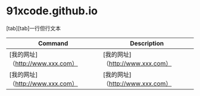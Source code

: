 # 91xcode.github.io


[tab][tab]一行但行文本

| Command | Description |
| --- 								| --- |
| [我的网址]（http://www.xxx.com） | [我的网址]（http://www.xxx.com）|
| [我的网址]（http://www.xxx.com） | [我的网址]（http://www.xxx.com）|

